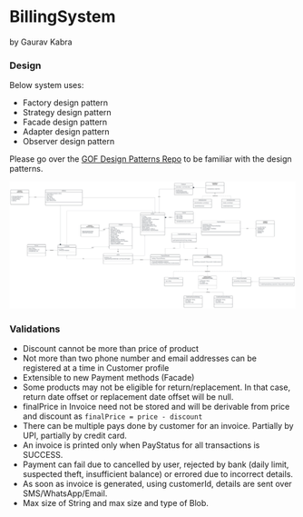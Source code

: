 # BillingSystem
by Gaurav Kabra

### Design
Below system uses:
- Factory design pattern
- Strategy design pattern
- Facade design pattern
- Adapter design pattern
- Observer design pattern

Please go over the <a href="https://github.com/kabragaurav/gof-design-patterns">GOF Design Patterns Repo</a> to be familiar with the design patterns.

![](./assets/images/billingSystemLLD.svg)

### Validations
- Discount cannot be more than price of product
- Not more than two phone number and email addresses can be registered at a time in Customer profile
- Extensible to new Payment methods (Facade)
- Some products may not be eligible for return/replacement. In that case, return date offset or replacement date offset will be null.
- finalPrice in Invoice need not be stored and will be derivable from price and discount as `finalPrice = price - discount`
- There can be multiple pays done by customer for an invoice. Partially by UPI, partially by credit card.
- An invoice is printed only when PayStatus for all transactions is SUCCESS.
- Payment can fail due to cancelled by user, rejected by bank (daily limit, suspected theft, insufficient balance) or errored due to incorrect details.
- As soon as invoice is generated, using customerId, details are sent over SMS/WhatsApp/Email.
- Max size of String and max size and type of Blob.